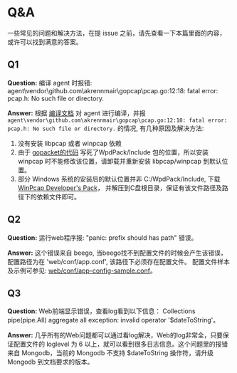 # Q&A

一些常见的问题和解决方法，在提 issue 之前，请先查看一下本篇里面的内容，或许可以找到满意的答案。

## Q1

**Question:** 编译 agent 时报错: agent\vendor\github.com\akrennmair\gopcap\pcap.go:12:18: fatal error: pcap.h: No such file or directory.

**Answer:** 根据 [编译文档](https://github.com/ysrc/github.com/winstark212/hao-hids/blob/master/docs/build.md) 对 agent 进行编译，并报 `agent\vendor\github.com\akrennmair\gopcap\pcap.go:12:18: fatal error: pcap.h: No such file or directory.` 的情况, 有几种原因及解决方法:

1. 没有安装 libpcap 或者 winpcap 依赖
2. 由于 [gopacket的代码](https://github.com/google/gopacket/blob/master/pcap/pcap.go#L17) 写死了WpdPack/Include 包的位置，所以安装 winpcap 时不能修改该位置，请卸载并重新安装 libpcap/winpcap 到默认位置。
3. 部分 Windows 系统的安装后的默认位置并非 C:/WpdPack/Include, 下载 [WinPcap Developer's Pack](https://www.winpcap.org/devel.htm)， 并解压到C盘根目录，保证有该文件路径及路径下的依赖文件即可。

## Q2

**Question:** 运行web程序报: "panic: prefix should has path" 错误。

**Answer:** 这个错误来自 beego, 当beego找不到配置文件的时候会产生该错误， 配置路径为在 'web/conf/app.conf', 该路径下必须存在配置文件。 配置文件样本及示例可参见: [web/conf/app-config-sample.conf](https://github.com/ysrc/github.com/winstark212/hao-hids/blob/master/web/conf/app-config-sample.conf)。

## Q3

**Question:** Web前端显示错误，查看log看到以下信息： Collections pipe(pipe.All) aggregate all exception: invalid operator '$dateToString'。

**Answer:** 几乎所有的Web问题都可以通过看log解决，Web的log非常全，只要保证配置文件的 loglevel 为 6 以上，就可以看到很多日志信息。这个问题里的报错来自 Mongodb，当前的 Mongodb 不支持 $dateToString 操作符，请升级 Mongodb 到文档要求的版本。
